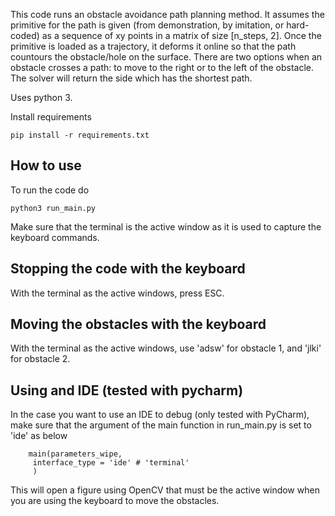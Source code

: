 
This code runs an obstacle avoidance path planning method. 
It assumes the primitive for the path is given (from demonstration, by imitation, or hard-coded)
as a sequence of xy points in a matrix of size [n_steps, 2].
Once the primitive is loaded as a trajectory, it deforms it online so that the path countours the obstacle/hole on the surface. There are two options when an obstacle crosses a path: to move to the right or to the left of the obstacle. The solver will return the side which has the shortest path.

Uses python 3.

Install requirements

    pip install -r requirements.txt

## How to use

To run the code do

    python3 run_main.py

Make sure that the terminal is the active window as it is used to capture the keyboard commands.

## Stopping the code with the keyboard
With the terminal as the active windows, press ESC.

## Moving the obstacles with the keyboard
With the terminal as the active windows, use 'adsw' for obstacle 1, and 'jlki' for obstacle 2.

## Using and IDE (tested with pycharm)
In the case you want to use an IDE to debug (only tested with PyCharm), make sure
 that the argument of the main function in run_main.py is set to 'ide' as below

        main(parameters_wipe,
         interface_type = 'ide' # 'terminal'
         )

This will open a figure using OpenCV that must be the active window when you are using the keyboard to move the obstacles.






